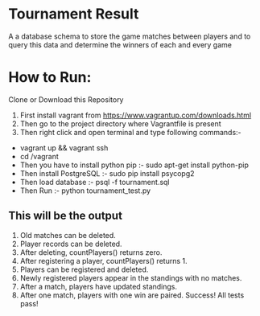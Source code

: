# Tournament Result

A a database schema to store the game matches between players and to query this data and determine the winners of each and every game

# How to Run:
Clone or Download this Repository
1. First install vagrant from https://www.vagrantup.com/downloads.html
2. Then go to the project directory where Vagrantfile is present
3. Then right click and open terminal and type following commands:-
* vagrant up && vagrant ssh
* cd /vagrant
* Then you have to install python pip :- sudo apt-get install python-pip
* Then install PostgreSQL :- sudo pip install psycopg2
* Then load database :- psql -f tournament.sql
* Then Run :- python tournament_test.py

## This will be the output
1. Old matches can be deleted.
2. Player records can be deleted.
3. After deleting, countPlayers() returns zero.
4. After registering a player, countPlayers() returns 1.
5. Players can be registered and deleted.
6. Newly registered players appear in the standings with no matches.
7. After a match, players have updated standings.
8. After one match, players with one win are paired.
 Success!  All tests pass!


